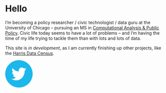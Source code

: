 # Hello

I’m becoming a policy researcher / civic technologist / data guru at the University of Chicago – pursuing an MS in [Computational Analysis & Public Policy](https://capp.uchicago.edu/). Civic life today seems to have a lot of problems – and I’m having the time of my life trying to tackle them than with lots and lots of data.

This site is *in development*, as I am currently finishing up other projects, like the [Harris Data Census](https://ndtallant.github.io/DataCensus/).

<a href="https://twitter.com/the_tallant" target="blank"><img src="_images/twitter.png" title="Twitter Link" alt="Twitter Link"></a>
